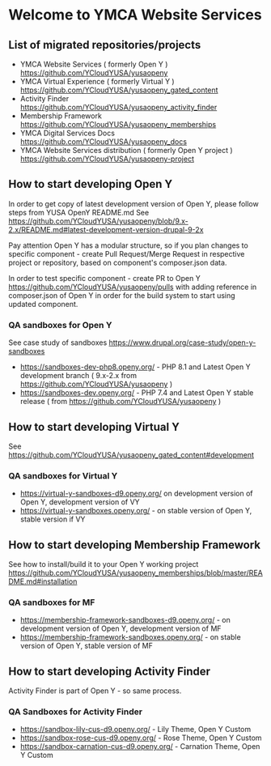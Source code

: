 # Welcome to YMCA Website Services 


## List of migrated repositories/projects

- YMCA Website Services ( formerly Open Y )  https://github.com/YCloudYUSA/yusaopeny
- YMCA Virtual Experience ( formerly Virtual Y ) https://github.com/YCloudYUSA/yusaopeny_gated_content
- Activity Finder https://github.com/YCloudYUSA/yusaopeny_activity_finder
- Membership Framework https://github.com/YCloudYUSA/yusaopeny_memberships
- YMCA Digital Services Docs https://github.com/YCloudYUSA/yusaopeny_docs
- YMCA Website Services distribution ( formerly Open Y project ) https://github.com/YCloudYUSA/yusaopeny-project

## How to start developing Open Y

In order to get copy of latest development version of Open Y, please follow steps from YUSA OpenY README.md
See https://github.com/YCloudYUSA/yusaopeny/blob/9.x-2.x/README.md#latest-development-version-drupal-9-2x

Pay attention Open Y has a modular structure, so if you plan changes to specific component - create Pull Request/Merge Request in respective project or repository, based on component's composer.json data.

In order to test specific component - create PR to Open Y https://github.com/YCloudYUSA/yusaopeny/pulls with adding reference in composer.json of Open Y in order for the build system to start using updated component.

### QA sandboxes for Open Y

See case study of sandboxes https://www.drupal.org/case-study/open-y-sandboxes

- https://sandboxes-dev-php8.openy.org/ - PHP 8.1 and Latest Open Y development branch ( 9.x-2.x from https://github.com/YCloudYUSA/yusaopeny )
- https://sandboxes-dev.openy.org/ - PHP 7.4 and Latest Open Y stable release ( from https://github.com/YCloudYUSA/yusaopeny )

## How to start developing Virtual Y

See https://github.com/YCloudYUSA/yusaopeny_gated_content#development

### QA sandboxes for Virtual Y

- https://virtual-y-sandboxes-d9.openy.org/ on development version of Open Y, development version of VY
- https://virtual-y-sandboxes.openy.org/ - on stable version of Open Y, stable version if VY

## How to start developing Membership Framework

See how to install/build it to your Open Y working project https://github.com/YCloudYUSA/yusaopeny_memberships/blob/master/README.md#installation


### QA sandboxes for MF

- https://membership-framework-sandboxes-d9.openy.org/ - on development version of Open Y, development version of MF 
- https://membership-framework-sandboxes.openy.org/ - on stable version of Open Y, stable version of MF

## How to start developing Activity Finder

Activity Finder is part of Open Y - so same process.

### QA Sandboxes for Activity Finder

- https://sandbox-lily-cus-d9.openy.org/ - Lily Theme, Open Y Custom
- https://sandbox-rose-cus-d9.openy.org/ - Rose Theme, Open Y Custom
- https://sandbox-carnation-cus-d9.openy.org/ - Carnation Theme, Open Y Custom
